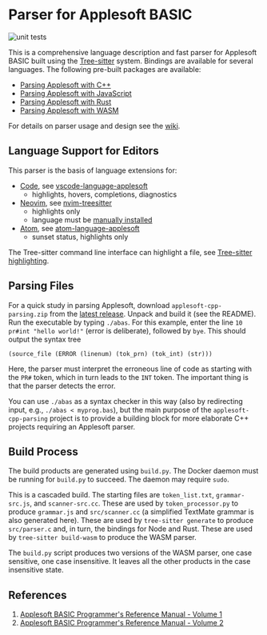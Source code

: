 Parser for Applesoft BASIC
==========================

![unit tests](https://github.com/dfgordon/tree-sitter-applesoft/actions/workflows/node.js.yml/badge.svg)

This is a comprehensive language description and fast parser for Applesoft BASIC built using the [Tree-sitter](https://tree-sitter.github.io/tree-sitter/) system.  Bindings are available for several languages.  The following pre-built packages are available:

* [Parsing Applesoft with C++](https://github.com/dfgordon/tree-sitter-applesoft/releases)
* [Parsing Applesoft with JavaScript](https://www.npmjs.com/package/tree-sitter-applesoft)
* [Parsing Applesoft with Rust](https://crates.io/crates/tree-sitter-applesoft)
* [Parsing Applesoft with WASM](https://github.com/dfgordon/tree-sitter-applesoft/releases)

For details on parser usage and design see the [wiki](https://github.com/dfgordon/tree-sitter-applesoft/wiki).

Language Support for Editors
----------------------------

This parser is the basis of language extensions for:

* [Code](https://code.visualstudio.com/), see [vscode-language-applesoft](https://github.com/dfgordon/vscode-language-applesoft)
    - highlights, hovers, completions, diagnostics
* [Neovim](https://neovim.io), see [nvim-treesitter](https://github.com/nvim-treesitter/nvim-treesitter)
    - highlights only
    - language must be [manually installed](https://github.com/nvim-treesitter/nvim-treesitter#advanced-setup)
* [Atom](https://atom.io), see [atom-language-applesoft](https://github.com/dfgordon/atom-language-applesoft)
    - sunset status, highlights only

The Tree-sitter command line interface can highlight a file, see [Tree-sitter highlighting](https://tree-sitter.github.io/tree-sitter/syntax-highlighting).

Parsing Files
-------------

For a quick study in parsing Applesoft, download `applesoft-cpp-parsing.zip` from the [latest release](https://github.com/dfgordon/tree-sitter-applesoft/releases).  Unpack and build it (see the README).  Run the executable by typing `./abas`.  For this example, enter the line `10 pr#int "hello world!"` (error is deliberate), followed by `bye`.  This should output the syntax tree
```
(source_file (ERROR (linenum) (tok_prn) (tok_int) (str)))
```
Here, the parser must interpret the erroneous line of code as starting with the `PR#` token, which in turn leads to the `INT` token.  The important thing is that the parser detects the error.

You can use `./abas` as a syntax checker in this way (also by redirecting input, e.g., `./abas < myprog.bas`), but the main purpose of the `applesoft-cpp-parsing` project is to provide a building block for more elaborate C++ projects requiring an Applesoft parser.

Build Process
-------------

The build products are generated using `build.py`.  The Docker daemon must be running for `build.py` to succeed.  The daemon may require `sudo`.

This is a cascaded build.  The starting files are `token_list.txt`, `grammar-src.js`, and `scanner-src.cc`.  These are used by `token_processor.py` to produce `grammar.js` and `src/scanner.cc` (a simplified TextMate grammar is also generated here).  These are used by `tree-sitter generate` to produce `src/parser.c` and, in turn, the bindings for Node and Rust.  These are used by `tree-sitter build-wasm` to produce the WASM parser.

The `build.py` script produces two versions of the WASM parser, one case sensitive, one case insensitive.  It leaves all the other products in the case insensitive state.

References
-----------

1. [Applesoft BASIC Programmer's Reference Manual - Volume 1](https://www.apple.asimov.net/documentation/programming/basic/49163042-Apple-II-Applesoft-BASIC-Programmer-s-Reference-Manual-Volume-1.pdf)
2. [Applesoft BASIC Programmer's Reference Manual - Volume 2](https://www.apple.asimov.net/documentation/programming/basic/49163108-Apple-II-Applesoft-BASIC-Programmer-s-Reference-Manual-Volume-2.pdf)

